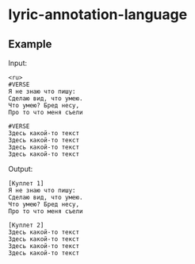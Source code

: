 # lyric-annotation-language

## Example

Input:
```lal
<ru>
#VERSE
Я не знаю что пишу:
Сделаю вид, что умею.
Что умею? Бред несу,
Про то что меня съели

#VERSE
Здесь какой-то текст
Здесь какой-то текст
Здесь какой-то текст
Здесь какой-то текст
```

Output:

```
[Куплет 1]
Я не знаю что пишу:
Сделаю вид, что умею.
Что умею? Бред несу,
Про то что меня съели

[Куплет 2]
Здесь какой-то текст
Здесь какой-то текст
Здесь какой-то текст
Здесь какой-то текст
```
